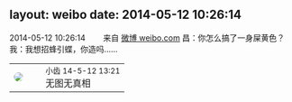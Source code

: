layout: weibo
date: 2014-05-12 10:26:14
---
<meta name="referrer" content="no-referrer" />

2014-05-12 10:26:14  &nbsp;&nbsp;&nbsp;&nbsp;&nbsp;&nbsp; 来自 <a href="http://weibo.com/" rel="nofollow">微博 weibo.com</a>
昌：你怎么搞了一身屎黄色？我：我想招蜂引蝶，你造吗…… ​​​

<table style="width: 100%;">
  <tr>
    <td style="width: 40px;"><img style="border-radius:50%" src="https://tva3.sinaimg.cn/crop.0.0.480.480.50/4d4bc111jw8ejj3t36gwaj20dc0dc769.jpg?KID=imgbed,tva&Expires=1624464123&ssig=hDVrjPAhiT"></td>
    <td colspan="2"><small>小齿 14-5-12 13:21</small><br/>无图无真相</td>
  </tr>
</table>
